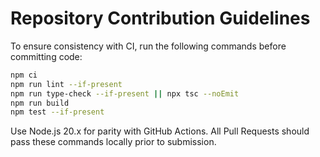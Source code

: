 # Repository Contribution Guidelines

To ensure consistency with CI, run the following commands before committing code:

```bash
npm ci
npm run lint --if-present
npm run type-check --if-present || npx tsc --noEmit
npm run build
npm test --if-present
```

Use Node.js 20.x for parity with GitHub Actions. All Pull Requests should pass these commands locally prior to submission.
